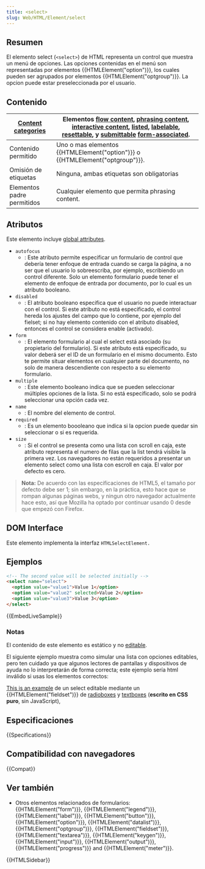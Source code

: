 ```yaml
---
title: <select>
slug: Web/HTML/Element/select
---
```


## Resumen

El elemento select (`<select>`) de HTML representa un control que muestra un menú de opciones. Las opciones contenidas en el menú son representadas por elementos {{HTMLElement("option")}}, los cuales pueden ser agrupados por elementos {{HTMLElement("optgroup")}}. La opcion puede estar preseleccionada por el usuario.

## Contenido

| [Content categories](/es/docs/HTML/Content_categories) | Elementos [flow content](/es/docs/HTML/Content_categories#Flow_content), [phrasing content](/es/docs/HTML/Content_categories#Phrasing_content), [interactive content](/es/docs/HTML/Content_categories#Interactive_content), [listed](/es/docs/HTML/Content_categories#Form_listed), [labelable](/es/docs/HTML/Content_categories#Form_labelable), [resettable](/es/docs/HTML/Content_categories#Form_resettable), y [submittable](/es/docs/HTML/Content_categories#Form_submittable) [form-associated](/es/docs/HTML/Content_categories#Form-associated_). |
| ------------------------------------------------------ | ----------------------------------------------------------------------------------------------------------------------------------------------------------------------------------------------------------------------------------------------------------------------------------------------------------------------------------------------------------------------------------------------------------------------------------------------------------------------------------------------------------------------------------------------------------- |
| Contenido permitido                                    | Uno o mas elementos {{HTMLElement("option")}} o {{HTMLElement("optgroup")}}.                                                                                                                                                                                                                                                                                                                                                                                                                                                                                |
| Omisión de etiquetas                                   | Ninguna, ambas etiquetas son obligatorias                                                                                                                                                                                                                                                                                                                                                                                                                                                                                                                   |
| Elementos padre permitidos                             | Cualquier elemento que permita phrasing content.                                                                                                                                                                                                                                                                                                                                                                                                                                                                                                            |

## Atributos

Este elemento incluye [global attributes](/es/docs/Web/HTML/Global_attributes).

- `autofocus`
  - : Este atributo permite especificar un formulario de control que debería tener enfoque de entrada cuando se carga la página, a no ser que el usuario lo sobreescriba, por ejemplo, escribiendo un control diferente. Solo un elemento formulario puede tener el elemento de enfoque de entrada por documento, por lo cual es un atributo booleano.
- `disabled`
  - : El atributo booleano especifica que el usuario no puede interactuar con el control. Si este atributo no está especificado, el control hereda los ajustes del campo que lo contiene, por ejemplo del fielset; si no hay elemento contenido con el atributo disabled, entonces el control se considera enable (activado).
- `form`
  - : El elemento formulario al cual el select está asociado (su propietario del formulario). Si este atributo está especificado, su valor deberá ser el ID de un formulario en el mismo documento. Esto te permite situar elementos en cualquier parte del documento, no solo de manera descendiente con respecto a su elemento formulario.
- `multiple`
  - : Este elemento booleano indica que se pueden seleccionar múltiples opciones de la lista. Si no está especificado, solo se podrá seleccionar una opción cada vez.
- `name`
  - : El nombre del elemento de control.
- `required`
  - : Es un elemento boooleano que indica si la opcion puede quedar sin seleccionar o si es requerida.
- `size`
  - : Si el control se presenta como una lista con scroll en caja, este atributo representa el numero de filas que la list tendrá visible la primera vez. Los navegadores no están requeridos a presentar un elemento select como una lista con escroll en caja. El valor por defecto es cero.

> **Nota:** De acuerdo con las especificaciones de HTML5, el tamaño por defecto debe ser 1; sin embargo, en la práctica, esto hace que se rompan algunas páginas webs, y ningun otro navegador actualmente hace esto, así que Mozilla ha optado por continuar usando 0 desde que empezó con Firefox.

## DOM Interface

Este elemento implementa la interfaz `HTMLSelectElement.`

## Ejemplos

```html
<!-- The second value will be selected initially -->
<select name="select">
  <option value="value1">Value 1</option>
  <option value="value2" selected>Value 2</option>
  <option value="value3">Value 3</option>
</select>
```

{{EmbedLiveSample}}

### Notas

El contenido de este elemento es estático y no [editable](/es/docs/HTML/Content_Editable).

El siguiente ejemplo muestra como simular una lista con opciones editables, pero ten cuidado ya que algunos lectores de pantallas y dispositivos de ayuda no lo interpretarán de forma correcta; este ejemplo sería html inválido si usas los elementos correctos:

[This is an example](/files/4563/editable_select.html) de un select editable mediante un {{HTMLElement("fieldset")}} de [radioboxes](/es/docs/HTML/Element/Input) y [textboxes](/es/docs/HTML/Element/Input) (**escrito en CSS puro**, sin JavaScript),

## Especificaciones

{{Specifications}}

## Compatibilidad con navegadores

{{Compat}}

## Ver también

- Otros elementos relacionados de formularios: {{HTMLElement("form")}}, {{HTMLElement("legend")}}, {{HTMLElement("label")}}, {{HTMLElement("button")}}, {{HTMLElement("option")}}, {{HTMLElement("datalist")}}, {{HTMLElement("optgroup")}}, {{HTMLElement("fieldset")}}, {{HTMLElement("textarea")}}, {{HTMLElement("keygen")}}, {{HTMLElement("input")}}, {{HTMLElement("output")}}, {{HTMLElement("progress")}} and {{HTMLElement("meter")}}.

{{HTMLSidebar}}
